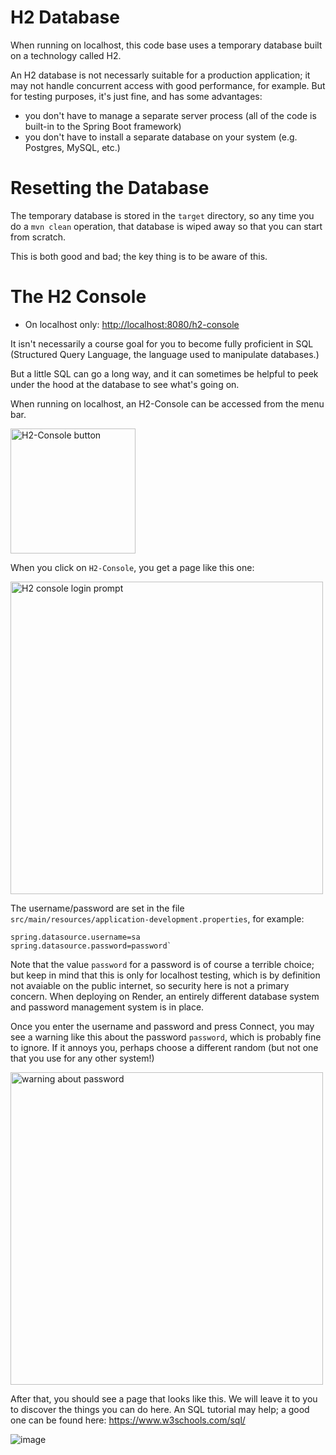 # H2 Database

When running on localhost, this code base uses a temporary database built on a technology called H2.

An H2 database is not necessarly suitable for a production application; it may not handle concurrent access with
good performance, for example.  But for testing purposes, it's just fine, and has some advantages:

* you don't have to manage a separate server process (all of the code is built-in to the Spring Boot framework)
* you don't have to install a separate database on your system (e.g. Postgres, MySQL, etc.)

# Resetting the Database

The temporary database is stored in the `target` directory, so any time you do a `mvn clean` operation, that database is wiped away
so that you can start from scratch.

This is both good and bad; the key thing is to be aware of this.

# The H2 Console

* On localhost only: <http://localhost:8080/h2-console>

It isn't necessarily a course goal for you to become fully proficient in SQL (Structured Query Language, the language used to manipulate databases.)

But a little SQL can go a long way, and it can sometimes be helpful to peek under the hood at the database to see what's going on.

When running on localhost, an H2-Console can be accessed from the menu bar.

<img alt="H2-Console button" img="https://user-images.githubusercontent.com/1119017/150202561-c945edc9-ec67-4d13-aa20-029521905ef2.png" width="200" />

When you click on `H2-Console`, you get a page like this one:


<img alt="H2 console login prompt" src="https://user-images.githubusercontent.com/1119017/150202636-31c4c579-cb15-4add-a4e9-37fd7d3a6c3e.png" width="500" />

The username/password are set in the file `src/main/resources/application-development.properties`, for example:

```
spring.datasource.username=sa
spring.datasource.password=password`
```

Note that the value `password` for a password is of course a terrible choice; but keep in mind that this is only for localhost testing,
which is by definition not avaiable on the public internet, so security here is not a primary concern.  When deploying on Render, an entirely
different database system and password management system is in place.

Once you enter the username and password and press Connect, you may see a warning like this about the password `password`, which is probably fine to ignore.
If it annoys you, perhaps choose a different random (but not one that you use for any other system!)


<img alt="warning about password" src="https://user-images.githubusercontent.com/1119017/150203204-6ba97002-74df-4f0f-a7ba-239eaf659a6f.png" width="500" />

After that, you should see a page that looks like this.   We will leave it to you to discover the things you can do here.  An SQL tutorial may help; a good one can be found here: <https://www.w3schools.com/sql/>

![image](https://user-images.githubusercontent.com/1119017/150203565-860ed0dc-ed8d-4618-865e-f58673532669.png)

